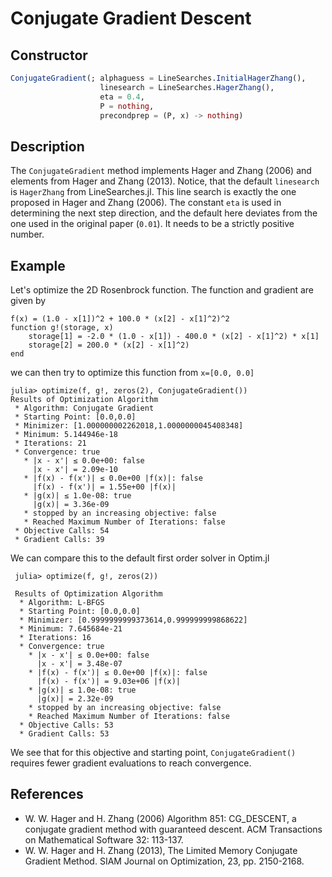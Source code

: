 # Conjugate Gradient Descent
## Constructor
```julia
ConjugateGradient(; alphaguess = LineSearches.InitialHagerZhang(),
                    linesearch = LineSearches.HagerZhang(),
                    eta = 0.4,
                    P = nothing,
                    precondprep = (P, x) -> nothing)
```

## Description
The `ConjugateGradient` method implements Hager and Zhang (2006) and elements from
Hager and Zhang (2013). Notice, that the default `linesearch` is `HagerZhang` from
LineSearches.jl. This line search is exactly the one proposed in Hager and Zhang (2006).
The constant ``eta`` is used in determining the next step direction, and the default
here deviates from the one used in the original paper (``0.01``). It needs to be
a strictly positive number.

## Example
Let's optimize the 2D Rosenbrock function. The function and gradient are given by
```
f(x) = (1.0 - x[1])^2 + 100.0 * (x[2] - x[1]^2)^2
function g!(storage, x)
    storage[1] = -2.0 * (1.0 - x[1]) - 400.0 * (x[2] - x[1]^2) * x[1]
    storage[2] = 200.0 * (x[2] - x[1]^2)
end
```
we can then try to optimize this function from `x=[0.0, 0.0]`
```
julia> optimize(f, g!, zeros(2), ConjugateGradient())
Results of Optimization Algorithm
 * Algorithm: Conjugate Gradient
 * Starting Point: [0.0,0.0]
 * Minimizer: [1.000000002262018,1.0000000045408348]
 * Minimum: 5.144946e-18
 * Iterations: 21
 * Convergence: true
   * |x - x'| ≤ 0.0e+00: false
     |x - x'| = 2.09e-10
   * |f(x) - f(x')| ≤ 0.0e+00 |f(x)|: false
     |f(x) - f(x')| = 1.55e+00 |f(x)|
   * |g(x)| ≤ 1.0e-08: true
     |g(x)| = 3.36e-09
   * stopped by an increasing objective: false
   * Reached Maximum Number of Iterations: false
 * Objective Calls: 54
 * Gradient Calls: 39
```
We can compare this to the default first order solver in Optim.jl
```
 julia> optimize(f, g!, zeros(2))

 Results of Optimization Algorithm
  * Algorithm: L-BFGS
  * Starting Point: [0.0,0.0]
  * Minimizer: [0.9999999999373614,0.999999999868622]
  * Minimum: 7.645684e-21
  * Iterations: 16
  * Convergence: true
    * |x - x'| ≤ 0.0e+00: false
      |x - x'| = 3.48e-07
    * |f(x) - f(x')| ≤ 0.0e+00 |f(x)|: false
      |f(x) - f(x')| = 9.03e+06 |f(x)|
    * |g(x)| ≤ 1.0e-08: true
      |g(x)| = 2.32e-09
    * stopped by an increasing objective: false
    * Reached Maximum Number of Iterations: false
  * Objective Calls: 53
  * Gradient Calls: 53
```
We see that for this objective and starting point, `ConjugateGradient()` requires
fewer gradient evaluations to reach convergence.

## References
- W. W. Hager and H. Zhang (2006) Algorithm 851: CG_DESCENT, a conjugate gradient method with guaranteed descent. ACM Transactions on Mathematical Software 32: 113-137.
- W. W. Hager and H. Zhang (2013), The Limited Memory Conjugate Gradient Method. SIAM Journal on Optimization, 23, pp. 2150-2168.
